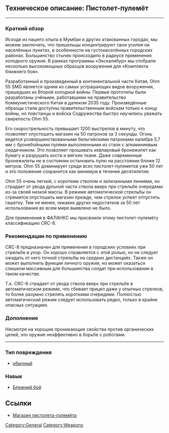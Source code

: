 ## Техническое описание: Пистолет-пулемёт

------------------------------------------------------------------------

### Краткий обзор

Исходя из нашего опыта в Мумбаи и других атакованных городах, мы можем
заключить, что пришельцы концентрируют свои усилия на населённых
пунктах, в особенности на густонаселённых городских районах. Большинство
стычек происходило в радиусе применения холодного оружия. В рамках
программы «Экскалибур» мы отобрали несколько высокомощных образцов
вооружения для «Комплекта ближнего боя».

Разработанный и произведенный в континентальной части Китая, Ohm 55 SMG
является одним из самых устрашающих видов вооружения, пришедших из
Второй холодной войны. Первые прототипы были разработаны учёными,
работавшими на правительство Коммунистического Китая в далеком 2035
году. Произведённые образцы стали доступны правительственным войскам
только к концу войны, но повстанцы и войска Содружества быстро научились
уважать свирепость Ohm 55.

Его скорострельность превышает 1200 выстрелов в минуту, что позволяет
опустошить магазин на 50 патронов за 3 секунды. Огонь ведется
усовершенствованными бельгийскими патронами калибра 5,7 мм с
бронебойными пулями выполненными из стали с алюминиевым сердечником. Это
позволяет прошивать кевларовый бронежилет как бумагу и разрушать кости и
мягкие ткани. Даже современные бронежилеты не в состоянии остановить
пулю на расстоянии ближе 12 метров. Ohm 55 доминирует среди всех
пистолет-пулеметов уже 50 лет и это положение сохранится как минимум в
течение десятилетия.

Ohm 55 очень легкий, с коротким стволом и зализанными линиями, но
страдает от увода дульной части ствола вверх при стрельбе очередями
из-за своей низкой массы. В режиме автоматической стрельбы он стремится
опустошить магазин прежде, чем стрелок успеет отпустить гашетку. Тем не
менее, никаких других недостатков за 50 лет использования во всем мире
выявлено не было.

Для применения в ФАЛАНКС мы присвоили этому пистолет-пулемёту
классификацию CRC-8.

### Рекомендации по применению

CRC-8 предназначен для применения в городских условиях при стрельбе в
упор. Он хорошо справляется с этой ролью, но не следует ожидать от него
точной стрельбы на средних дистанциях. Также он может выполнять функции
личного оружия, но может оказаться слишком массивным для большинства
солдат при использовании в таком качестве.

Т.к. CRC-8 страдает от увода ствола вверх при стрельбе в автоматическом
режиме, что сбивает прицел даже у опытных стрелков, то более разумно
стрелять короткими очередями. Полностью автоматический режим следует
использовать редко, только в крайне опасных ситуациях.

### Дополнение

Несмотря на хорошие проникающие свойства против органических целей, это
оружие неэффективно в борьбе с роботами.

------------------------------------------------------------------------

### Тип повреждения

- [обычный](Типы_повреждений/обычный "wikilink")

### Навык

- [Ближний бой](Навыки/Ближний_бой "wikilink")

## Ссылки

- [Магазин
  пистолета-пулемёта](Снаряжение/Боеприпасы/Магазин_пистолета-пулемёта "wikilink")

[Category:General](Category:General "wikilink")
[Category:Weapons](Category:Weapons "wikilink")